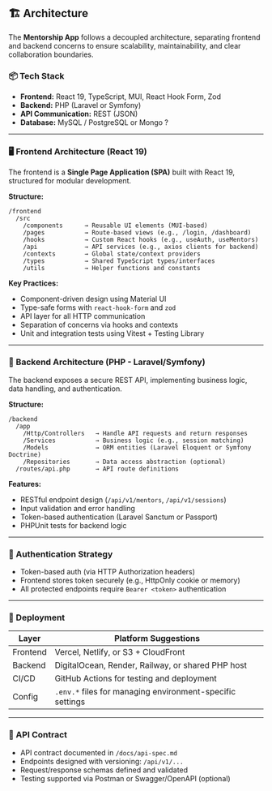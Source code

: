## 🏗️ Architecture

The **Mentorship App** follows a decoupled architecture, separating frontend and backend concerns to ensure scalability, maintainability, and clear collaboration boundaries.

### 📦 Tech Stack

- **Frontend:** React 19, TypeScript, MUI, React Hook Form, Zod
- **Backend:** PHP (Laravel or Symfony)
- **API Communication:** REST (JSON)
- **Database:** MySQL / PostgreSQL or Mongo ?

---

### 🖥️ Frontend Architecture (React 19)

The frontend is a **Single Page Application (SPA)** built with React 19, structured for modular development.

**Structure:**

```
/frontend
  /src
    /components      → Reusable UI elements (MUI-based)
    /pages           → Route-based views (e.g., /login, /dashboard)
    /hooks           → Custom React hooks (e.g., useAuth, useMentors)
    /api             → API services (e.g., axios clients for backend)
    /contexts        → Global state/context providers
    /types           → Shared TypeScript types/interfaces
    /utils           → Helper functions and constants
```

**Key Practices:**

- Component-driven design using Material UI
- Type-safe forms with `react-hook-form` and `zod`
- API layer for all HTTP communication
- Separation of concerns via hooks and contexts
- Unit and integration tests using Vitest + Testing Library

---

### 🧩 Backend Architecture (PHP - Laravel/Symfony)

The backend exposes a secure REST API, implementing business logic, data handling, and authentication.

**Structure:**

```
/backend
  /app
    /Http/Controllers   → Handle API requests and return responses
    /Services           → Business logic (e.g., session matching)
    /Models             → ORM entities (Laravel Eloquent or Symfony Doctrine)
    /Repositories       → Data access abstraction (optional)
  /routes/api.php       → API route definitions
```

**Features:**

- RESTful endpoint design (`/api/v1/mentors`, `/api/v1/sessions`)
- Input validation and error handling
- Token-based authentication (Laravel Sanctum or Passport)
- PHPUnit tests for backend logic

---

### 🔐 Authentication Strategy

- Token-based auth (via HTTP Authorization headers)
- Frontend stores token securely (e.g., HttpOnly cookie or memory)
- All protected endpoints require `Bearer <token>` authentication

---

### 🚀 Deployment

| Layer    | Platform Suggestions                                      |
| -------- | --------------------------------------------------------- |
| Frontend | Vercel, Netlify, or S3 + CloudFront                       |
| Backend  | DigitalOcean, Render, Railway, or shared PHP host         |
| CI/CD    | GitHub Actions for testing and deployment                 |
| Config   | `.env.*` files for managing environment-specific settings |

---

### 📘 API Contract

- API contract documented in `/docs/api-spec.md`
- Endpoints designed with versioning: `/api/v1/...`
- Request/response schemas defined and validated
- Testing supported via Postman or Swagger/OpenAPI (optional)
